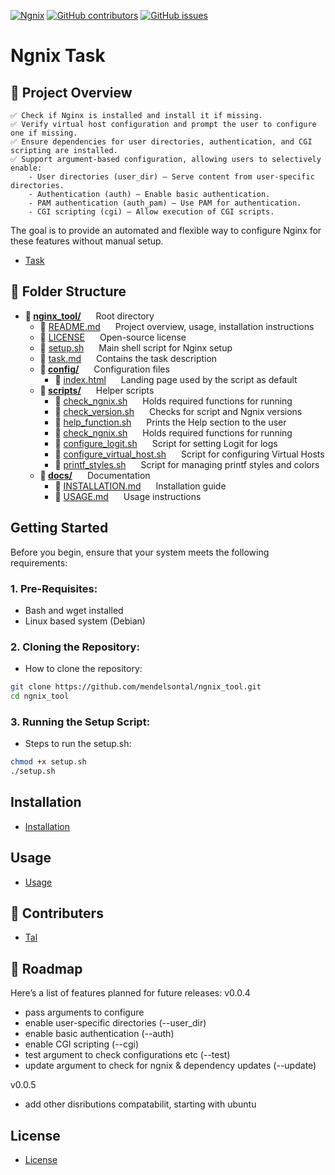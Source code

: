 [![Ngnix](https://img.shields.io/badge/Ngnix%20Task-8A2BE2)]([https://img.shields.io/badge/Ngnix%20Task-8A2BE2) [![GitHub contributors](https://img.shields.io/github/contributors/mendelsontal/ngnix_tool)](https://github.com/mendelsontal/ngnix_tool/graphs/contributors) [![GitHub issues](https://img.shields.io/github/issues/mendelsontal/ngnix_tool)](https://github.com/mendelsontal/ngnix_tool/issues)
# Ngnix Task
<!-- ABOUT THE PROJECT -->
## 📌 Project Overview
    ✅ Check if Nginx is installed and install it if missing.
    ✅ Verify virtual host configuration and prompt the user to configure one if missing.
    ✅ Ensure dependencies for user directories, authentication, and CGI scripting are installed.
    ✅ Support argument-based configuration, allowing users to selectively enable:
        - User directories (user_dir) – Serve content from user-specific directories.
        - Authentication (auth) – Enable basic authentication.
        - PAM authentication (auth_pam) – Use PAM for authentication.
        - CGI scripting (cgi) – Allow execution of CGI scripts.

The goal is to provide an automated and flexible way to configure Nginx for these features without manual setup.

- [Task](./task.md)

<!-- FOLDER STRACTURE -->
## 📁 Folder Structure
- **📁 <span style="display: inline-block; margin-right: 20px;">[nginx_tool/](./)</span>** Root directory  
  - 📄 <span style="display: inline-block; margin-right: 20px;">[README.md](./README.md)</span> Project overview, usage, installation instructions  
  - 📄 <span style="display: inline-block; margin-right: 20px;">[LICENSE](./LICENSE)</span> Open-source license  
  - 📜 <span style="display: inline-block; margin-right: 20px;">[setup.sh](./setup.sh)</span> Main shell script for Nginx setup  
  - 📄 <span style="display: inline-block; margin-right: 20px;">[task.md](./task.md)</span> Contains the task description  
  - **📂 <span style="display: inline-block; margin-right: 20px;">[config/](./config)</span>** Configuration files  
    - 📄 <span style="display: inline-block; margin-right: 20px;">[index.html](./config/index.html)</span> Landing page used by the script as default 
  - **📂 <span style="display: inline-block; margin-right: 20px;">[scripts/](./scripts)</span>** Helper scripts
    - 📜 <span style="display: inline-block; margin-right: 20px;">[check_ngnix.sh](./check_ngnix.sh)</span> Holds required functions for running
    - 📜 <span style="display: inline-block; margin-right: 20px;">[check_version.sh](./scripts/check_version.sh)</span> Checks for script and Ngnix versions
    - 📜 <span style="display: inline-block; margin-right: 20px;">[help_function.sh](./scripts/help_function.sh)</span> Prints the Help section to the user
    - 📜 <span style="display: inline-block; margin-right: 20px;">[check_ngnix.sh](./scripts/check_ngnix.sh)</span> Holds required functions for running
    - 📜 <span style="display: inline-block; margin-right: 20px;">[configure_logit.sh](./scripts/configure_logit.sh)</span> Script for setting Logit for logs
    - 📜 <span style="display: inline-block; margin-right: 20px;">[configure_virtual_host.sh](./scripts/configure_virtual_host.sh)</span> Script for configuring Virtual Hosts  
    - 📜 <span style="display: inline-block; margin-right: 20px;">[printf_styles.sh](./scripts/printf_styles.sh)</span> Script for managing printf styles and colors
  - **📂 <span style="display: inline-block; margin-right: 20px;">[docs/](./docs)</span>** Documentation  
    - 📄 <span style="display: inline-block; margin-right: 20px;">[INSTALLATION.md](./docs/INSTALLATION.md)</span> Installation guide  
    - 📄 <span style="display: inline-block; margin-right: 20px;">[USAGE.md](./docs/USAGE.md)</span> Usage instructions  

<!-- GETTING STARTED -->
## Getting Started
Before you begin, ensure that your system meets the following requirements:


### 1. Pre-Requisites:
- Bash and wget installed
- Linux based system (Debian)

### 2. Cloning the Repository:
- How to clone the repository:
```bash
git clone https://github.com/mendelsontal/ngnix_tool.git
cd ngnix_tool
```

### 3. Running the Setup Script:
- Steps to run the setup.sh:
```bash
chmod +x setup.sh
./setup.sh
```

<!-- Installation -->
## Installation
- [Installation](./docs/INSTALLATION.md)
  
<!-- USAGE -->
## Usage
- [Usage](./docs/USAGE.md)

<!-- CONTRIBUTERS -->
## 👥 Contributers
- [Tal](https://github.com/mendelsontal)

## 🚀 Roadmap
Here’s a list of features planned for future releases:
v0.0.4
- pass arguments to configure
 - enable user-specific directories (--user_dir)
 - enable basic authentication (--auth)
 - enable CGI scripting (--cgi)
- test argument to check configurations etc (--test)
- update argument to check for ngnix & dependency updates (--update)

v0.0.5
- add other disributions compatabilit, starting with ubuntu

<!-- LICENSE -->
## License
- [License](./LICENSE)